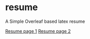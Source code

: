 # resume
A Simple Overleaf based latex resume

[Resume page 1](page1.png)
[Resume page 2](page2.png)